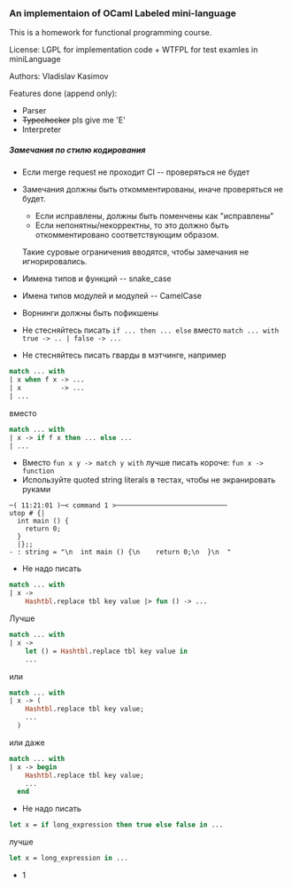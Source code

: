 ### An implementaion of OCaml Labeled mini-language

This is a homework for functional programming course.

License: LGPL for implementation code + WTFPL for test examles in miniLanguage

Authors: Vladislav Kasimov

Features done (append only):

- Parser
- ~~Typechecker~~ pls give me 'E'
- Interpreter


##### Замечания по стилю кодирования

- Если merge request не проходит CI -- проверяться не будет
- Замечания должны быть откомментированы, иначе проверяться не будет.
  - Если исправлены, должны быть поменчены как "исправлены"
  - Если непонятны/некорректны, то это должно быть откомментировано соответствующим образом.

  Такие суровые ограничения вводятся, чтобы замечания не игнорировались.

- Иимена типов и функций -- snake_case
- Имена типов модулей и модулей -- CamelCase
- Ворнинги должны быть пофикшены
- Не стесняйтесь писать `if ... then ... else` вместо `match ... with true -> .. | false -> ...`
- Не стесняйтесь писать гварды в мэтчинге, например
```ocaml
match ... with
| x when f x -> ...
| x          -> ...
| ...
```
вместо
```ocaml
match ... with
| x -> if f x then ... else ...
| ...
```
- Вместо `fun x y -> match y with` лучше писать короче: `fun x -> function`
- Используйте quoted string literals в тестах, чтобы не экранировать руками
```
─( 11:21:01 )─< command 1 >────────────────────────────
utop # {|
  int main () {
    return 0;
  }
  |};;
- : string = "\n  int main () {\n    return 0;\n  }\n  "
```
- Не надо писать
```ocaml
match ... with
| x ->
    Hashtbl.replace tbl key value |> fun () -> ...
```
Лучше
```ocaml
match ... with
| x ->
    let () = Hashtbl.replace tbl key value in
    ...
```
или
```ocaml
match ... with
| x -> (
    Hashtbl.replace tbl key value;
    ...
  )
```
или даже
```ocaml
match ... with
| x -> begin
    Hashtbl.replace tbl key value;
    ...
  end
```
- Не надо писать
```ocaml
let x = if long_expression then true else false in ...
```
лучше
```ocaml
let x = long_expression in ...
```

- 1
